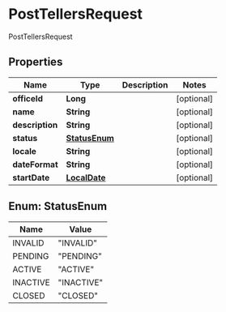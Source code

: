 

# PostTellersRequest

PostTellersRequest
## Properties

Name | Type | Description | Notes
------------ | ------------- | ------------- | -------------
**officeId** | **Long** |  |  [optional]
**name** | **String** |  |  [optional]
**description** | **String** |  |  [optional]
**status** | [**StatusEnum**](#StatusEnum) |  |  [optional]
**locale** | **String** |  |  [optional]
**dateFormat** | **String** |  |  [optional]
**startDate** | [**LocalDate**](LocalDate.md) |  |  [optional]



## Enum: StatusEnum

Name | Value
---- | -----
INVALID | &quot;INVALID&quot;
PENDING | &quot;PENDING&quot;
ACTIVE | &quot;ACTIVE&quot;
INACTIVE | &quot;INACTIVE&quot;
CLOSED | &quot;CLOSED&quot;




